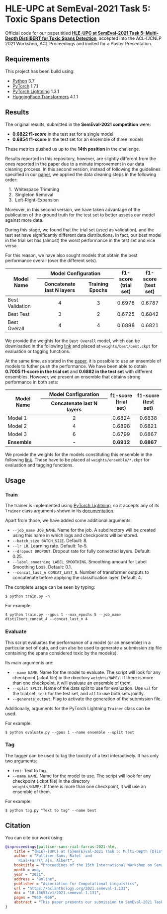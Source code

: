# HLE-UPC at SemEval-2021 Task 5: Toxic Spans Detection

Official code for our paper titled [**HLE-UPC at SemEval-2021 Task 5: Multi-Depth DistilBERT for Toxic 
Spans Detection**][paper_url], accepted into the ACL-IJCNLP 2021 Workshop, ACL Proceedings and invited for a Poster Presentation.

## Requirements
This project has been build using:
- [Python][py] 3.7
- [PyTorch][pytorch] 1.7.1
- [PyTorch Lightning][pl] 1.3.1
- [HuggingFace Transformers][hugg] 4.1.1

## Results
The original results, submitted in the **SemEval-2021 competition** were:
- **0.6822 f1-score** in the test set for a single model
- **0.6854 f1-score** in the test set for an ensemble of three models

These metrics pushed us up to the **14th position** in the challenge.

Results reported in this repository, however, are slightly different from the ones reported in the paper due to a minute improvement in our data cleaning process. In this second version, instead of following the guidelines specified in our [paper][paper_url], we applied the data cleaning steps in the following order:

&nbsp;&nbsp;&nbsp;1.&nbsp;&nbsp;Whitespace Trimming  
&nbsp;&nbsp;&nbsp;2.&nbsp;&nbsp;Singleton Removal  
&nbsp;&nbsp;&nbsp;3.&nbsp;&nbsp;Left-Right-Expansion  

Moreover, in this second version, we have taken advantage of the publication of the ground truth for the test set to better assess our model against more data. 

During this stage, we found that the trial set (used as validation), and the test set have significantly different 
data distributions. In fact, our best model in the trial set has (almost) the worst performance in the test set and vice versa.

For this reason, we have also sought models that obtain the best performance overall (over the different sets).


<table>
<thead>
  <tr>
    <th rowspan="2">Model Name</th>
    <th colspan="2">Model Configuration</th>
    <th rowspan="2">f1-score <br> (trial set)</th>
    <th rowspan="2">f1-score <br> (test set)</th>
  </tr>
  <tr>
    <th>Concatenate last N layers</th>
    <th>Training Epochs</th>
  </tr>
</thead>
<tbody>
  <tr>
    <td>Best Validation</td>
    <td align="center">4</td>
    <td align="center">3</td>
    <td align="center">0.6978</td>
    <td align="center">0.6787</td>
  </tr>
  <tr>
    <td>Best Test</td>
    <td align="center">3</td>
    <td align="center">2</td>
    <td align="center">0.6725</td>
    <td align="center">0.6842</td>
  </tr>
  <tr>
    <td>Best Overall</td>
    <td align="center">4</td>
    <td align="center">4</td>
    <td align="center">0.6898</td>
    <td align="center">0.6821</td>
  </tr>
</tbody>
</table>

We provide the weights for the `Best Overall` model, which can be downloaded in the following [link][weights_url] and 
placed at `weights/best/best.ckpt` for evaluation or tagging functions.

At the same time, as stated in the [paper][paper_url], it is possible to use an ensemble of models to futher push the 
performance. We have been able to obtain **0.7005 f1-score in the trial set** and **0.6882 in the test set** with 
different ensembles. However, we present an ensemble that obtains strong performance in both sets:

<table>
<thead>
  <tr>
    <th rowspan="2">Model Name</th>
    <th >Model Configuration</th>
    <th rowspan="2">f1-score <br> (trial set)</th>
    <th rowspan="2">f1-score <br> (test set)</th>
  </tr>
  <tr>
    <th>Concatenate last N layers</th>
  </tr>
</thead>
<tbody>
  <tr>
    <td>Model 1</td>
    <td align="center">2</td>
    <td align="center">0.6824</td>
    <td align="center">0.6838</td>
  </tr>
  <tr>
    <td>Model 2</td>
    <td align="center">4</td>
    <td align="center">0.6898</td>
    <td align="center">0.6821</td>
  </tr>
  <tr>
    <td>Model 3</td>
    <td align="center">6</td>
    <td align="center">0.6799</td>
    <td align="center">0.6867</td>
  </tr>
  <tr>
    <td><b>Ensemble</b></td>
    <td align="center"><b>-</b></td>
    <td align="center"><b>0.6912</b></td>
    <td align="center"><b>0.6867</b></td>
  </tr>
</tbody>
</table>

We provide the weights for the models constituting this ensemble in the following [link][weights_url]. These have to 
be placed at `weights/ensemble/*.ckpt` for evaluation and tagging functions.

## Usage
### Train
The trainer is implemented using [PyTorch Lightning][pl], so it accepts any of its `Trainer` class arguments shown in 
its [documentation][pl_trainer].

Apart from those, we have added some additional arguments:
- `--job_name JOB_NAME`. Name for the job. A subdirectory will be created using this name in which logs and checkpoints 
  will be stored.
- `--batch_size BATCH_SIZE`. Default: 8. 
- `--lr LR`. Learning rate. Default: 1e-5.
- `--dropout DROPOUT`. Dropout rate for fully connected layers. Default: 0.25.
- `--label_smoothing LABEL_SMOOTHING`. Smoothing amount for Label Smoothing Loss. Default: 0.1.
- `--concat_last_n CONCAT_LAST_N`. Number of transformer outputs to concatenate before applying the 
  classification layer. Default: 4.
  
The complete usage can be seen by typing:
```
$ python train.py -h
```

For example:
```
$ python train.py --gpus 1 --max_epochs 5 --job_name distilbert_concat_4 --concat_last_n 4 
```
### Evaluate
This script evaluates the performance of a model (or an ensemble) in a particular set of data, and can also be 
used to generate a submission zip file containing the spans considered toxic by the model(s).

Its main arguments are:
- `--name NAME`. Name for the model to evaluate. The script will look for any checkpoint (.ckpt file) in the directory 
  `weights/NAME/`. If there is more than one checkpoint, it will evaluate an ensemble of them.
- `--split SPLIT`. Name of the data split to use for evaluation. Use `val` for the trial set, `test` for the test 
  set, and `all` to use both sets jointly.
- `--generate_output`. Flag to activate the generation of the submission file.

Additionally, arguments for the PyTorch Lightning `Trainer` class can be used.

For example:
```
$ python evaluate.py --gpus 1 --name ensemble --split test
```

### Tag
The tagger can be used to tag the toxicity of a text interactively. It has only two arguments:
- `text`: Text to tag.
- `--name NAME`. Name for the model to use. The script will look for any checkpoint (.ckpt file) in the directory   
  `weights/NAME/`. If there is more than one checkpoint, it will use an ensemble of them.

For example:

```
$ python tag.py "Text to tag" --name best
```


## Citation
You can cite our work using:
```bibtex
@inproceedings{palliser-sans-rial-farras-2021-hle,
    title = "{HLE}-{UPC} at {S}em{E}val-2021 Task 5: Multi-Depth {D}istil{BERT} for Toxic Spans Detection",
    author = "Palliser-Sans, Rafel  and
      Rial-Farr{\`a}s, Albert",
    booktitle = "Proceedings of the 15th International Workshop on Semantic Evaluation (SemEval-2021)",
    month = aug,
    year = "2021",
    address = "Online",
    publisher = "Association for Computational Linguistics",
    url = "https://aclanthology.org/2021.semeval-1.131",
    doi = "10.18653/v1/2021.semeval-1.131",
    pages = "960--966",
    abstract = "This paper presents our submission to SemEval-2021 Task 5: Toxic Spans Detection. The purpose of this task is to detect the spans that make a text toxic, which is a complex labour for several reasons. Firstly, because of the intrinsic subjectivity of toxicity, and secondly, due to toxicity not always coming from single words like insults or offends, but sometimes from whole expressions formed by words that may not be toxic individually. Following this idea of focusing on both single words and multi-word expressions, we study the impact of using a multi-depth DistilBERT model, which uses embeddings from different layers to estimate the final per-token toxicity. Our quantitative results show that using information from multiple depths boosts the performance of the model. Finally, we also analyze our best model qualitatively.",
}
```


[paper_url]: https://aclanthology.org/2021.semeval-1.131/
[weights_url]: https://www.dropbox.com/sh/92xtl13paxmwk1a/AACqeiYbhq7xCgHTOYjVYITca?dl=0
[pytorch]: https://pytorch.org/
[pl]: https://www.pytorchlightning.ai/
[hugg]: https://huggingface.co/transformers/
[py]: https://www.python.org/
[pl_trainer]: https://pytorch-lightning.readthedocs.io/en/latest/common/trainer.html
